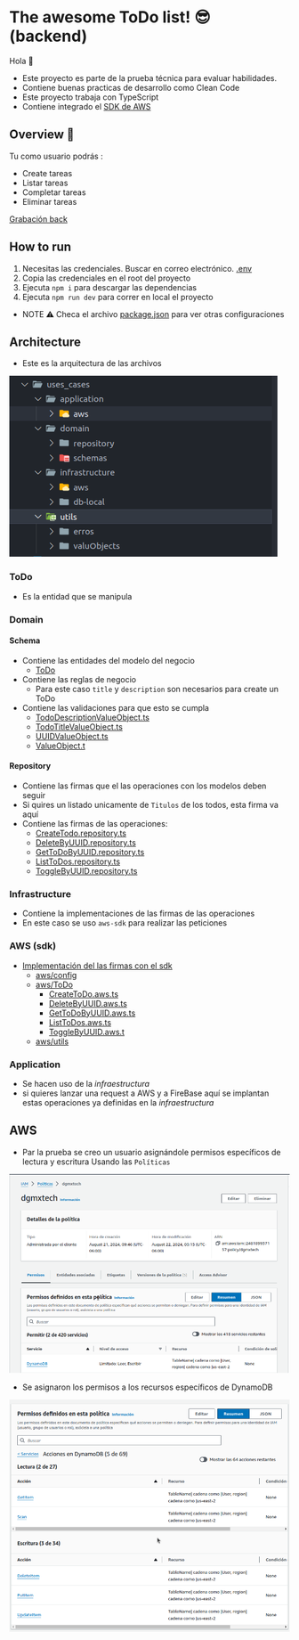 
# The awesome ToDo list! 😎 (backend)

Hola 👋

- Este proyecto es parte de la prueba técnica para evaluar habilidades.
- Contiene buenas practicas de desarrollo como Clean Code
- Este proyecto trabaja con TypeScript
- Contiene integrado el [SDK de AWS](https://docs.aws.amazon.com/sdk-for-javascript/v3/developer-guide/getting-started-nodejs.html)


## Overview 👀

Tu como usuario podrás :
- Create tareas
- Listar tareas
- Completar tareas
- Eliminar tareas

[Grabación back](https://github.com/user-attachments/assets/9ac09388-8705-47ba-823c-a958bdd71cc9)


## How to run

1. Necesitas las credenciales. Buscar en correo electrónico. [.env](.env.template)
2. Copia las credenciales en el root del proyecto
4. Ejecuta ```npm i``` para descargar las dependencias
3. Ejecuta ```npm run dev``` para correr en local el proyecto

- NOTE ⚠️  Checa el archivo [package.json](package.json) para ver otras configuraciones

## Architecture

- Este es la arquitectura de las archivos

![alt text](image.png)

### ToDo
- Es la entidad que se manipula

### Domain


#### Schema

- Contiene las entidades del modelo del negocio
    - [ToDo](src/uses_cases/domain/schemas/ToDo.ts)
- Contiene las reglas de negocio
    - Para este caso ```title``` y ```description``` son necesarios para create un ToDo
- Contiene las validaciones para que esto se cumpla
    - [TodoDescriptionValueObject.ts](src/uses_cases/utils/valuObjects/TodoDescriptionValueObject.ts)
    - [TodoTitleValueObject.ts](src/uses_cases/utils/valuObjects/TodoTitleValueObject.ts)
    - [UUIDValueObject.ts](src/uses_cases/utils/valuObjects/UUID.ValueObject.ts)
    - [ValueObject.t](src/uses_cases/utils/valuObjects/ValueObject.ts)

#### Repository

- Contiene las firmas que el las operaciones con los modelos deben seguir
- Si quires un listado unicamente de ```Titulos``` de los todos, esta firma va aquí
- Contiene las firmas de las operaciones:
    - [CreateTodo.repository.ts](src/uses_cases/domain/repository/Todo/CreateTodo.repository.ts)
    - [DeleteByUUID.repository.ts](src/uses_cases/domain/repository/Todo/DeleteByUUID.repository.ts)
    - [GetToDoByUUID.repository.ts](src/uses_cases/domain/repository/Todo/GetToDoByUUID.repository.ts)
    - [ListToDos.repository.ts](src/uses_cases/domain/repository/Todo/ListToDos.repository.ts)
    - [ToggleByUUID.repository.ts](src/uses_cases/domain/repository/Todo/ToggleByUUID.repository.ts)


### Infrastructure
- Contiene la implementaciones de las firmas de las operaciones
- En este caso se uso ```aws-sdk``` para realizar las peticiones

### AWS (sdk)

- [Implementación del las firmas con el sdk](src/uses_cases/infrastructure/aws)
    - [aws/config](src/uses_cases/infrastructure/aws/config)
    - [aws/ToDo](src/uses_cases/infrastructure/aws/ToDo)
        - [CreateToDo.aws.ts](src/uses_cases/infrastructure/aws/ToDo/CreateToDo.aws.ts)
        - [DeleteByUUID.aws.ts](src/uses_cases/infrastructure/aws/ToDo/DeleteByUUID.aws.ts)
        - [GetToDoByUUID.aws.ts](src/uses_cases/infrastructure/aws/ToDo/GetToDoByUUID.aws.ts)
        - [ListToDos.aws.ts](src/uses_cases/infrastructure/aws/ToDo/ListToDos.aws.ts)
        - [ToggleByUUID.aws.t](src/uses_cases/infrastructure/aws/ToDo/ToggleByUUID.aws.ts)
    - [aws/utils](src/uses_cases/infrastructure/aws/utils)


### Application
- Se hacen uso de la *infraestructura*
- si quieres lanzar una request a AWS y a FireBase aquí se implantan estas operaciones ya definidas en la *infraestructura*


## AWS

- Par la prueba se creo un usuario asignándole permisos específicos de lectura y escritura Usando las ```Políticas```

![alt text](image-1.png)

- Se asignaron los permisos a los recursos específicos de DynamoDB

![alt text](image-2.png)
